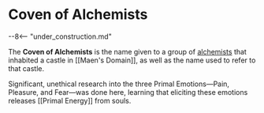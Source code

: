 # Coven of Alchemists

--8<-- "under_construction.md"

The **Coven of Alchemists** is the name given to a group of [alchemists](Alchemy.md) that inhabited a castle in [[Maen's Domain]], as well as the name used to refer to that castle.

Significant, unethical research into the three Primal Emotions—Pain, Pleasure, and Fear—was done here, learning that eliciting these emotions releases [[Primal Energy]] from souls.